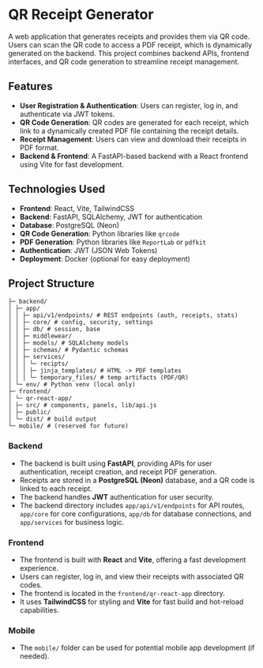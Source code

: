 
# QR Receipt Generator

A web application that generates receipts and provides them via QR code. Users can scan the QR code to access a PDF receipt, which is dynamically generated on the backend. This project combines backend APIs, frontend interfaces, and QR code generation to streamline receipt management.

## Features

- **User Registration & Authentication**: Users can register, log in, and authenticate via JWT tokens.
- **QR Code Generation**: QR codes are generated for each receipt, which link to a dynamically created PDF file containing the receipt details.
- **Receipt Management**: Users can view and download their receipts in PDF format.
- **Backend & Frontend**: A FastAPI-based backend with a React frontend using Vite for fast development.

## Technologies Used

- **Frontend**: React, Vite, TailwindCSS
- **Backend**: FastAPI, SQLAlchemy, JWT for authentication
- **Database**: PostgreSQL (Neon)
- **QR Code Generation**: Python libraries like `qrcode`
- **PDF Generation**: Python libraries like `ReportLab` or `pdfkit`
- **Authentication**: JWT (JSON Web Tokens)
- **Deployment**: Docker (optional for easy deployment)

## Project Structure

```
├─ backend/
│ ├─ app/
│ │ ├─ api/v1/endpoints/ # REST endpoints (auth, receipts, stats)
│ │ ├─ core/ # config, security, settings
│ │ ├─ db/ # session, base
│ │ ├─ middlewear/ 
│ │ ├─ models/ # SQLAlchemy models
│ │ ├─ schemas/ # Pydantic schemas
│ │ ├─ services/
│ │ │ └─ recipts/ 
│ │ │ ├─ jinja_templates/ # HTML -> PDF templates
│ │ │ └─ temporary_files/ # temp artifacts (PDF/QR)
│ └─ env/ # Python venv (local only)
├─ frontend/
│ └─ qr-react-app/
│ ├─ src/ # components, panels, lib/api.js
│ ├─ public/
│ └─ dist/ # build output
└─ mobile/ # (reserved for future)
```

### Backend

- The backend is built using **FastAPI**, providing APIs for user authentication, receipt creation, and receipt PDF generation.
- Receipts are stored in a **PostgreSQL (Neon)** database, and a QR code is linked to each receipt.
- The backend handles **JWT** authentication for user security.
- The backend directory includes `app/api/v1/endpoints` for API routes, `app/core` for core configurations, `app/db` for database connections, and `app/services` for business logic.

### Frontend

- The frontend is built with **React** and **Vite**, offering a fast development experience.
- Users can register, log in, and view their receipts with associated QR codes.
- The frontend is located in the `frontend/qr-react-app` directory.
- It uses **TailwindCSS** for styling and **Vite** for fast build and hot-reload capabilities.

### Mobile

- The `mobile/` folder can be used for potential mobile app development (if needed).
